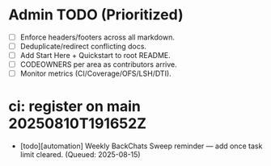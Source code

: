 <!-- status: stub; target: 150+ words -->
<!-- status: stub; target: 150+ words -->
<!-- status: stub; target: 150+ words -->
<!-- status: stub; target: 150+ words -->
<!-- status: stub; target: 150+ words -->
# Admin TODO (Prioritized)
- [ ] Enforce headers/footers across all markdown.
- [ ] Deduplicate/redirect conflicting docs.
- [ ] Add Start Here + Quickstart to root README.
- [ ] CODEOWNERS per area as contributors arrive.
- [ ] Monitor metrics (CI/Coverage/OFS/LSH/DTI).

# ci: register on main 20250810T191652Z
* [todo][automation] Weekly BackChats Sweep reminder — add once task limit cleared.  (Queued: 2025-08-15)









